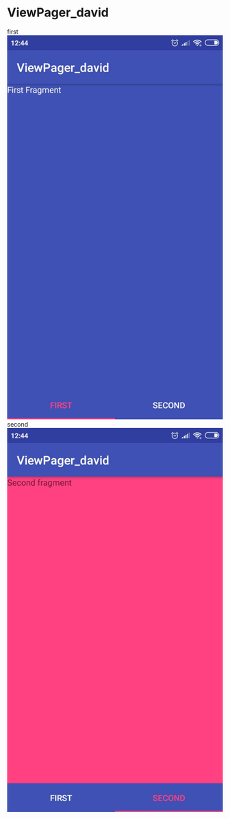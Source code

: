 # ViewPager_david
first
![alt text](https://github.com/mdavidpb/ViewPager_david/blob/master/first.jpeg)
second
![alt text](https://github.com/mdavidpb/ViewPager_david/blob/master/second.jpeg)
